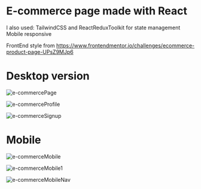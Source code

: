 # E-commerce page made with React

I also used: TailwindCSS and ReactReduxToolkit for state management 
Mobile responsive

FrontEnd style from https://www.frontendmentor.io/challenges/ecommerce-product-page-UPsZ9MJp6
 
# Desktop version
![e-commercePage](https://user-images.githubusercontent.com/103315419/212463354-dd99345b-c169-4bfc-8910-c235df472df2.png)

![e-commerceProfile](https://user-images.githubusercontent.com/103315419/212463604-8163bf58-0e2b-47af-a00a-6d9109b93593.png)

![e-commerceSignup](https://user-images.githubusercontent.com/103315419/212463685-d03910fa-8c38-4ab8-ad43-5dae9fafeb86.png)

# Mobile 

![e-commerceMobile](https://user-images.githubusercontent.com/103315419/212463724-3404d27e-acce-4243-baa1-fa28dbbc634b.png)

![e-commerceMobile1](https://user-images.githubusercontent.com/103315419/212463725-249e16f5-056e-4021-8e0c-a2495222ee35.png)

![e-commerceMobileNav](https://user-images.githubusercontent.com/103315419/212463727-2d7a5ea3-56ff-462b-b17a-df759b36efa2.png)
